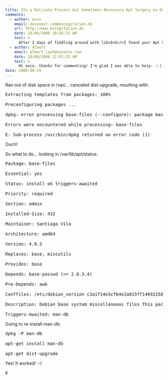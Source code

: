 ```yaml
---
title: Its a Delicate Process but Sometimes Necessary Apt Surgery on Debian GNU Linux
comments:
  - author: exco
    email: docunext.com@excogitation.de
    url: http://www.excogitation.de
    date: 10/06/2008 10:56:32 AM
    text: >
      After 2 days of fiddling around with libc6<br/>I found your Apt Surgery and ... what do you know - I also had "Triggers-Awaited: man-db".<br/><br/>Your solution also worked for me. Thanks.
  - author: Albert
    email: albert.lash@savonix.com
    date: 10/06/2008 11:01:25 AM
    text: >
      Hi exco, thanks for commenting! I'm glad I was able to help. :-)
date: 2008-08-29
---
```

Ran out of disk space in /var/... canceled dist-upgrade, resulting with:

<pre>
Extracting templates from packages: 100%

Preconfiguring packages ...

dpkg: error processing base-files (--configure): package base-files is not ready for configuration cannot configure (current status `triggers-awaited')

Errors were encountered while processing: base-files

E: Sub-process /usr/bin/dpkg returned an error code (1)</pre>

Ouch!

So what to do... looking in /var/lib/apt/status:

<pre>
Package: base-files

Essential: yes

Status: install ok triggers-awaited

Priority: required

Section: admin

Installed-Size: 432

Maintainer: Santiago Vila <sanvila@debian.org>

Architecture: amd64

Version: 4.0.5

Replaces: base, miscutils

Provides: base

Depends: base-passwd (>= 2.0.3.4)

Pre-Depends: awk

Conffiles: /etc/debian_version c3a1f14e3cfb4e2a815ff14692258219 /etc/host.conf 4eb63731c9f5e30903ac4fc07a7fe3d6 /etc/issue c5b47f7de972ac3f083cc6349bcb23db /etc/issue.net ad006ab49199770f760dac332209cb27

Description: Debian base system miscellaneous files This package contains the basic filesystem hierarchy of a Debian system, and several important miscellaneous files, such as /etc/debian_version, /etc/host.conf, /etc/issue, /etc/motd, /etc/profile, /etc/nsswitch.conf, and others, and the text of several common licenses in use on Debian systems.

Triggers-Awaited: man-db</pre>

Going to re-install man-db:

<pre>
dpkg -P man-db

apt-get install man-db

apt-get dist-upgrade</pre>

Yes! It worked! :-)

¥

